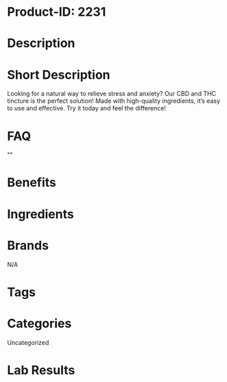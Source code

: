 # Product-ID: 2231

# Description



# Short Description

<p>Looking for a natural way to relieve stress and anxiety? Our CBD and THC tincture is the perfect solution! Made with high-quality ingredients, it&#8217;s easy to use and effective. Try it today and feel the difference!</p>


# FAQ
""

# Benefits



# Ingredients



# Brands

N/A

# Tags



# Categories

Uncategorized

# Lab Results
